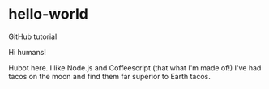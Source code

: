 # hello-world
GitHub tutorial

Hi humans!

Hubot here. I like Node.js and Coffeescript (that what I'm made of!)
I've had tacos on the moon and find them far superior to Earth tacos.
